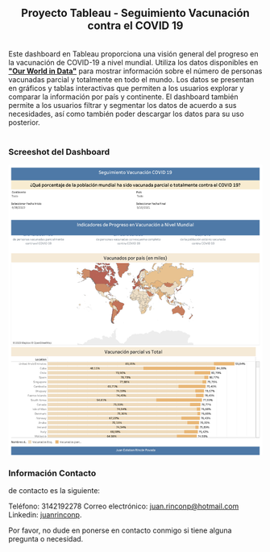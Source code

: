 

  <h2 align="center">Proyecto Tableau - Seguimiento Vacunación contra el COVID 19</h2>

<br align="center" >
Este dashboard en Tableau proporciona una visión general del progreso en la vacunación de COVID-19 a nivel mundial. Utiliza los datos disponibles en <a href="https://github.com/owid/covid-19-data"><strong> "Our World in Data"</strong></a> para mostrar información sobre el número de personas vacunadas parcial y totalmente en todo el mundo. Los datos se presentan en gráficos y tablas interactivas que permiten a los usuarios explorar y comparar la información por país y continente. El dashboard también permite a los usuarios filtrar y segmentar los datos de acuerdo a sus necesidades, así como también poder descargar los datos para su uso posterior. <br />



</div>

<br />

### Screeshot del Dashboard

![CovidDashboard](./imagen/CovidDashboard.png)

### Información Contacto

 de contacto es la siguiente:

Teléfono: 3142192278
Correo electrónico: juan.rinconp@hotmail.com
Linkedin: [juanrinconp](https://www.linkedin.com/in/juanrinconp/).

Por favor, no dude en ponerse en contacto conmigo si tiene alguna pregunta o necesidad.
